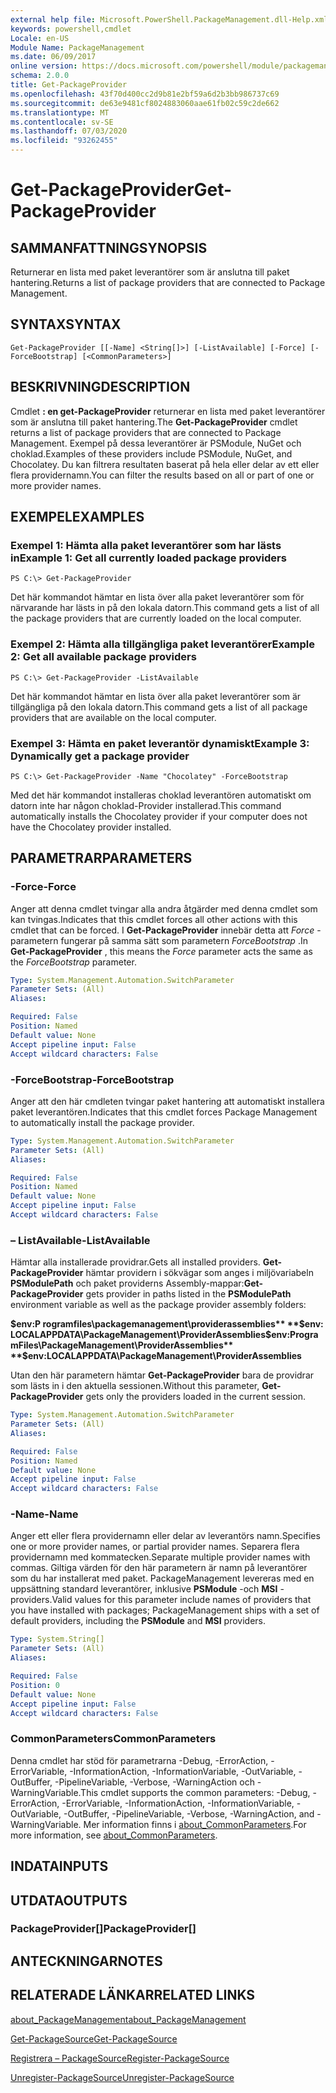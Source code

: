 ```yaml
---
external help file: Microsoft.PowerShell.PackageManagement.dll-Help.xml
keywords: powershell,cmdlet
Locale: en-US
Module Name: PackageManagement
ms.date: 06/09/2017
online version: https://docs.microsoft.com/powershell/module/packagemanagement/get-packageprovider?view=powershell-7&WT.mc_id=ps-gethelp
schema: 2.0.0
title: Get-PackageProvider
ms.openlocfilehash: 43f70d400cc2d9b81e2bf59a6d2b3bb986737c69
ms.sourcegitcommit: de63e9481cf8024883060aae61fb02c59c2de662
ms.translationtype: MT
ms.contentlocale: sv-SE
ms.lasthandoff: 07/03/2020
ms.locfileid: "93262455"
---
```

# <span data-ttu-id="e9bb6-103">Get-PackageProvider</span><span class="sxs-lookup"><span data-stu-id="e9bb6-103">Get-PackageProvider</span></span>

## <span data-ttu-id="e9bb6-104">SAMMANFATTNING</span><span class="sxs-lookup"><span data-stu-id="e9bb6-104">SYNOPSIS</span></span>
<span data-ttu-id="e9bb6-105">Returnerar en lista med paket leverantörer som är anslutna till paket hantering.</span><span class="sxs-lookup"><span data-stu-id="e9bb6-105">Returns a list of package providers that are connected to Package Management.</span></span>

## <span data-ttu-id="e9bb6-106">SYNTAX</span><span class="sxs-lookup"><span data-stu-id="e9bb6-106">SYNTAX</span></span>

```
Get-PackageProvider [[-Name] <String[]>] [-ListAvailable] [-Force] [-ForceBootstrap] [<CommonParameters>]
```

## <span data-ttu-id="e9bb6-107">BESKRIVNING</span><span class="sxs-lookup"><span data-stu-id="e9bb6-107">DESCRIPTION</span></span>

<span data-ttu-id="e9bb6-108">Cmdlet **: en get-PackageProvider** returnerar en lista med paket leverantörer som är anslutna till paket hantering.</span><span class="sxs-lookup"><span data-stu-id="e9bb6-108">The **Get-PackageProvider** cmdlet returns a list of package providers that are connected to Package Management.</span></span>
<span data-ttu-id="e9bb6-109">Exempel på dessa leverantörer är PSModule, NuGet och choklad.</span><span class="sxs-lookup"><span data-stu-id="e9bb6-109">Examples of these providers include PSModule, NuGet, and Chocolatey.</span></span>
<span data-ttu-id="e9bb6-110">Du kan filtrera resultaten baserat på hela eller delar av ett eller flera providernamn.</span><span class="sxs-lookup"><span data-stu-id="e9bb6-110">You can filter the results based on all or part of one or more provider names.</span></span>

## <span data-ttu-id="e9bb6-111">EXEMPEL</span><span class="sxs-lookup"><span data-stu-id="e9bb6-111">EXAMPLES</span></span>

### <span data-ttu-id="e9bb6-112">Exempel 1: Hämta alla paket leverantörer som har lästs in</span><span class="sxs-lookup"><span data-stu-id="e9bb6-112">Example 1: Get all currently loaded package providers</span></span>

```
PS C:\> Get-PackageProvider
```

<span data-ttu-id="e9bb6-113">Det här kommandot hämtar en lista över alla paket leverantörer som för närvarande har lästs in på den lokala datorn.</span><span class="sxs-lookup"><span data-stu-id="e9bb6-113">This command gets a list of all the package providers that are currently loaded on the local computer.</span></span>

### <span data-ttu-id="e9bb6-114">Exempel 2: Hämta alla tillgängliga paket leverantörer</span><span class="sxs-lookup"><span data-stu-id="e9bb6-114">Example 2: Get all available package providers</span></span>

```
PS C:\> Get-PackageProvider -ListAvailable
```

<span data-ttu-id="e9bb6-115">Det här kommandot hämtar en lista över alla paket leverantörer som är tillgängliga på den lokala datorn.</span><span class="sxs-lookup"><span data-stu-id="e9bb6-115">This command gets a list of all package providers that are available on the local computer.</span></span>

### <span data-ttu-id="e9bb6-116">Exempel 3: Hämta en paket leverantör dynamiskt</span><span class="sxs-lookup"><span data-stu-id="e9bb6-116">Example 3: Dynamically get a package provider</span></span>

```
PS C:\> Get-PackageProvider -Name "Chocolatey" -ForceBootstrap
```

<span data-ttu-id="e9bb6-117">Med det här kommandot installeras choklad leverantören automatiskt om datorn inte har någon choklad-Provider installerad.</span><span class="sxs-lookup"><span data-stu-id="e9bb6-117">This command automatically installs the Chocolatey provider if your computer does not have the Chocolatey provider installed.</span></span>

## <span data-ttu-id="e9bb6-118">PARAMETRAR</span><span class="sxs-lookup"><span data-stu-id="e9bb6-118">PARAMETERS</span></span>

### <span data-ttu-id="e9bb6-119">-Force</span><span class="sxs-lookup"><span data-stu-id="e9bb6-119">-Force</span></span>

<span data-ttu-id="e9bb6-120">Anger att denna cmdlet tvingar alla andra åtgärder med denna cmdlet som kan tvingas.</span><span class="sxs-lookup"><span data-stu-id="e9bb6-120">Indicates that this cmdlet forces all other actions with this cmdlet that can be forced.</span></span>
<span data-ttu-id="e9bb6-121">I **Get-PackageProvider** innebär detta att *Force* -parametern fungerar på samma sätt som parametern *ForceBootstrap* .</span><span class="sxs-lookup"><span data-stu-id="e9bb6-121">In **Get-PackageProvider** , this means the *Force* parameter acts the same as the *ForceBootstrap* parameter.</span></span>

```yaml
Type: System.Management.Automation.SwitchParameter
Parameter Sets: (All)
Aliases:

Required: False
Position: Named
Default value: None
Accept pipeline input: False
Accept wildcard characters: False
```

### <span data-ttu-id="e9bb6-122">-ForceBootstrap</span><span class="sxs-lookup"><span data-stu-id="e9bb6-122">-ForceBootstrap</span></span>

<span data-ttu-id="e9bb6-123">Anger att den här cmdleten tvingar paket hantering att automatiskt installera paket leverantören.</span><span class="sxs-lookup"><span data-stu-id="e9bb6-123">Indicates that this cmdlet forces Package Management to automatically install the package provider.</span></span>

```yaml
Type: System.Management.Automation.SwitchParameter
Parameter Sets: (All)
Aliases:

Required: False
Position: Named
Default value: None
Accept pipeline input: False
Accept wildcard characters: False
```

### <span data-ttu-id="e9bb6-124">– ListAvailable</span><span class="sxs-lookup"><span data-stu-id="e9bb6-124">-ListAvailable</span></span>

<span data-ttu-id="e9bb6-125">Hämtar alla installerade providrar.</span><span class="sxs-lookup"><span data-stu-id="e9bb6-125">Gets all installed providers.</span></span>
<span data-ttu-id="e9bb6-126">**Get-PackageProvider** hämtar providern i sökvägar som anges i miljövariabeln **PSModulePath** och paket providerns Assembly-mappar:</span><span class="sxs-lookup"><span data-stu-id="e9bb6-126">**Get-PackageProvider** gets provider in paths listed in the **PSModulePath** environment variable as well as the package provider assembly folders:</span></span>

<span data-ttu-id="e9bb6-127">**$env:P rogramfiles\packagemanagement\providerassemblies** **$env: LOCALAPPDATA\PackageManagement\ProviderAssemblies**</span><span class="sxs-lookup"><span data-stu-id="e9bb6-127">**$env:ProgramFiles\PackageManagement\ProviderAssemblies** **$env:LOCALAPPDATA\PackageManagement\ProviderAssemblies**</span></span>

<span data-ttu-id="e9bb6-128">Utan den här parametern hämtar **Get-PackageProvider** bara de providrar som lästs in i den aktuella sessionen.</span><span class="sxs-lookup"><span data-stu-id="e9bb6-128">Without this parameter, **Get-PackageProvider** gets only the providers loaded in the current session.</span></span>

```yaml
Type: System.Management.Automation.SwitchParameter
Parameter Sets: (All)
Aliases:

Required: False
Position: Named
Default value: None
Accept pipeline input: False
Accept wildcard characters: False
```

### <span data-ttu-id="e9bb6-129">-Name</span><span class="sxs-lookup"><span data-stu-id="e9bb6-129">-Name</span></span>

<span data-ttu-id="e9bb6-130">Anger ett eller flera providernamn eller delar av leverantörs namn.</span><span class="sxs-lookup"><span data-stu-id="e9bb6-130">Specifies one or more provider names, or partial provider names.</span></span>
<span data-ttu-id="e9bb6-131">Separera flera providernamn med kommatecken.</span><span class="sxs-lookup"><span data-stu-id="e9bb6-131">Separate multiple provider names with commas.</span></span>
<span data-ttu-id="e9bb6-132">Giltiga värden för den här parametern är namn på leverantörer som du har installerat med paket. PackageManagement levereras med en uppsättning standard leverantörer, inklusive **PSModule** -och **MSI** -providers.</span><span class="sxs-lookup"><span data-stu-id="e9bb6-132">Valid values for this parameter include names of providers that you have installed with packages; PackageManagement ships with a set of default providers, including the **PSModule** and **MSI** providers.</span></span>

```yaml
Type: System.String[]
Parameter Sets: (All)
Aliases:

Required: False
Position: 0
Default value: None
Accept pipeline input: False
Accept wildcard characters: False
```

### <span data-ttu-id="e9bb6-133">CommonParameters</span><span class="sxs-lookup"><span data-stu-id="e9bb6-133">CommonParameters</span></span>

<span data-ttu-id="e9bb6-134">Denna cmdlet har stöd för parametrarna -Debug, -ErrorAction, -ErrorVariable, -InformationAction, -InformationVariable, -OutVariable, -OutBuffer, -PipelineVariable, -Verbose, -WarningAction och -WarningVariable.</span><span class="sxs-lookup"><span data-stu-id="e9bb6-134">This cmdlet supports the common parameters: -Debug, -ErrorAction, -ErrorVariable, -InformationAction, -InformationVariable, -OutVariable, -OutBuffer, -PipelineVariable, -Verbose, -WarningAction, and -WarningVariable.</span></span> <span data-ttu-id="e9bb6-135">Mer information finns i [about_CommonParameters](https://go.microsoft.com/fwlink/?LinkID=113216).</span><span class="sxs-lookup"><span data-stu-id="e9bb6-135">For more information, see [about_CommonParameters](https://go.microsoft.com/fwlink/?LinkID=113216).</span></span>

## <span data-ttu-id="e9bb6-136">INDATA</span><span class="sxs-lookup"><span data-stu-id="e9bb6-136">INPUTS</span></span>

## <span data-ttu-id="e9bb6-137">UTDATA</span><span class="sxs-lookup"><span data-stu-id="e9bb6-137">OUTPUTS</span></span>

### <span data-ttu-id="e9bb6-138">PackageProvider[]</span><span class="sxs-lookup"><span data-stu-id="e9bb6-138">PackageProvider[]</span></span>

## <span data-ttu-id="e9bb6-139">ANTECKNINGAR</span><span class="sxs-lookup"><span data-stu-id="e9bb6-139">NOTES</span></span>

## <span data-ttu-id="e9bb6-140">RELATERADE LÄNKAR</span><span class="sxs-lookup"><span data-stu-id="e9bb6-140">RELATED LINKS</span></span>

[<span data-ttu-id="e9bb6-141">about_PackageManagement</span><span class="sxs-lookup"><span data-stu-id="e9bb6-141">about_PackageManagement</span></span>](../Microsoft.PowerShell.Core/About/about_PackageManagement.md)

[<span data-ttu-id="e9bb6-142">Get-PackageSource</span><span class="sxs-lookup"><span data-stu-id="e9bb6-142">Get-PackageSource</span></span>](Get-PackageSource.md)

[<span data-ttu-id="e9bb6-143">Registrera – PackageSource</span><span class="sxs-lookup"><span data-stu-id="e9bb6-143">Register-PackageSource</span></span>](Register-PackageSource.md)

[<span data-ttu-id="e9bb6-144">Unregister-PackageSource</span><span class="sxs-lookup"><span data-stu-id="e9bb6-144">Unregister-PackageSource</span></span>](Unregister-PackageSource.md)
